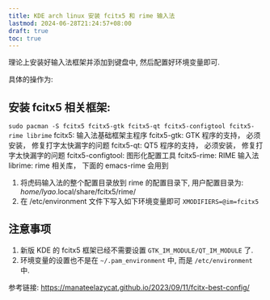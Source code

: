 ```yaml
---
title: KDE arch linux 安装 fcitx5 和 rime 输入法
lastmod: 2024-06-28T21:24:57+08:00
draft: true
toc: true
---
```


理论上安装好输入法框架并添加到键盘中, 然后配置好环境变量即可.

具体的操作为:

## 安装 fcitx5 相关框架:

`sudo pacman -S fcitx5 fcitx5-gtk fcitx5-qt fcitx5-configtool fcitx5-rime librime`
fcitx5: 输入法基础框架主程序
fcitx5-gtk: GTK 程序的支持， 必须安装， 修复打字太快漏字的问题
fcitx5-qt: QT5 程序的支持， 必须安装， 修复打字太快漏字的问题
fcitx5-configtool: 图形化配置工具
fcitx5-rime: RIME 输入法
librime: rime 相关库， 下面的 emacs-rime 会用到

1.  将虎码输入法的整个配置目录放到 rime 的配置目录下, 用户配置目录为: _home/lyao_.local/share/fcitx5/rime/
2.  在 /etc/environment 文件下写入如下环境变量即可 `XMODIFIERS=@im=fcitx5`

## 注意事项

1.  新版 KDE 的 fcitx5 框架已经不需要设置 `GTK_IM_MODULE/QT_IM_MODULE` 了.
2.  环境变量的设置也不是在 `~/.pam_environment` 中, 而是 `/etc/environment` 中.

参考链接:
<https://manateelazycat.github.io/2023/09/11/fcitx-best-config/>

